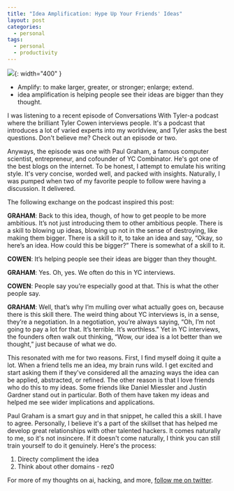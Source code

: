 ```yaml
---
title: "Idea Amplification: Hype Up Your Friends' Ideas"
layout: post
categories:
  - personal
tags:
  - personal
  - productivity
---
```


![](https://i.imgur.com/HVoNZ13.png){: width="400" }

- Amplify: to make larger, greater, or stronger; enlarge; extend.
- idea amplification is helping people see their ideas are bigger than they thought.

I was listening to a recent episode of Conversations With Tyler-a podcast where the brilliant Tyler Cowen interviews people. It's a podcast that introduces a lot of varied       experts into my worldview, and Tyler asks the best questions. Don't believe me? Check out an episode or two.

Anyways, the episode was one with Paul Graham, a famous computer scientist, entrepreneur, and cofounder of YC Combinator. He's got one of the best blogs on the internet. To be   honest, I attempt to emulate his writing style. It's very concise, worded well, and packed with insights. Naturally, I was pumped when two of my favorite people to follow were   having a discussion. It delivered.

The following exchange on the podcast inspired this post:

**GRAHAM**: Back to this idea, though, of how to get people to be more ambitious. It’s not just introducing them to other ambitious people. There is a skill to blowing up ideas, blowing up not in the sense of destroying, like making them bigger. There is a skill to it, to take an idea and say, “Okay, so here’s an idea. How could this be bigger?” There   is somewhat of a skill to it.

**COWEN**: It’s helping people see their ideas are bigger than they thought.

**GRAHAM**: Yes. Oh, yes. We often do this in YC interviews.

**COWEN**: People say you’re especially good at that. This is what the other people say.

**GRAHAM**: Well, that’s why I’m mulling over what actually goes on, because there is this skill there. The weird thing about YC interviews is, in a sense, they’re a             negotiation. In a negotiation, you’re always saying, “Oh, I’m not going to pay a lot for that. It’s terrible. It’s worthless.” Yet in YC interviews, the founders often walk out  thinking, “Wow, our idea is a lot better than we thought,” just because of what we do.

This resonated with me for two reasons. First, I find myself doing it quite a lot. When a friend tells me an idea, my brain runs wild. I get excited and start asking them if     they've considered all the amazing ways the idea can be applied, abstracted, or refined. The other reason is that I love friends who do this to my ideas. Some friends like       Daniel Miessler and Justin Gardner stand out in particular. Both of them have taken my ideas and helped me see wider implications and applications.

Paul Graham is a smart guy and in that snippet, he called this a skill. I have to agree. Personally, I believe it's a part of the skillset that has helped me develop great       relationships with other talented hackers. It comes naturally to me, so it's not insincere. If it doesn't come naturally, I think you can still train yourself to do it           genuinely.  Here's the process:
1. Directy compliment the idea
2. Think about other domains
\- rez0

For more of my thoughts on ai, hacking, and more, [follow me on twitter](https://twitter.com/rez0__).

<meta name="twitter:card" content="summary_large_image" />
<meta name="twitter:site" content="@rez0__" />
<meta name="twitter:creator" content="@rez0__" />
<meta property="og:url" content="https://rez0.blog/personal/2023/08/18/idea-amplification" />
<meta property="og:title" content="Idea Amplification: Hype Up Your Friends' Ideas" />
<meta property="og:description" content="Explaining the benefits of hyping up your friends' ideas." />
<meta property="og:image" content="https://i.imgur.com/HVoNZ13.png" />
